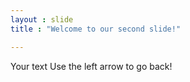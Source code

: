 ```yaml
---
layout : slide
title : "Welcome to our second slide!"

---
```

Your text
Use the left arrow to go back!
